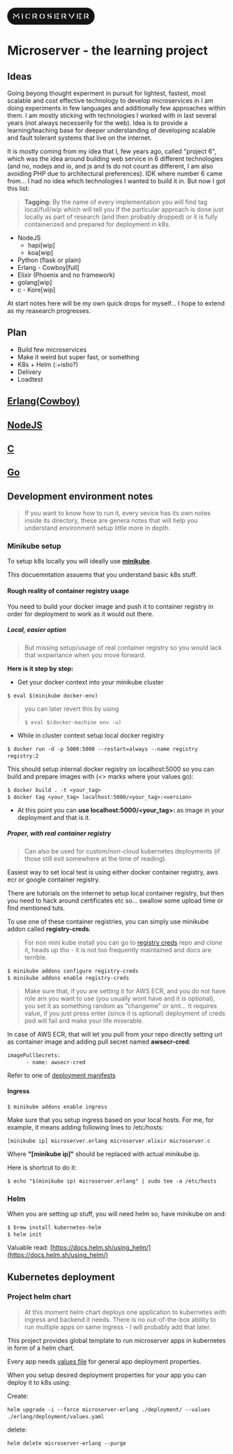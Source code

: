 ![project microserver](./misc/logo.png "Microserver")

# Microserver - the learning project


## Ideas

Going beyong thought experment in pursuit for lightest, fastest, most scalable and cost effective technology to develop microservices in I am doing experiments in few languages and additionally few approaches within them. I am mostly sticking with technologies I worked with in last several years (not always necesserily for the web). Idea is to provide a learning/teaching base for deeper understanding of developing scalable and fault tolerant systems that live on the internet.

It is mostly coming from my idea that I, few years ago, called "project 6", which was the idea around building web service in 6 different technologies (and no, nodejs and io, and js and ts do not count as different, I am also avoiding PHP due to architectural preferences). IDK where number 6 came from... I had no idea which technologies I wanted to build it in. But now I got this list:

> **Tagging:** By the name of every implementation you will find tag local/full/wip which will tell you if the particular approach is done just locally as part of research (and then probably dropped) or it is fully containerized and prepared for deployment in k8s.

* NodeJS
  * hapi[wip]
  * koa[wip]
* Python (flask or plain)
* Erlang - Cowboy[full]
* Elixir (Phoenix and no framework)
* golang[wip]
* c - Kore[wip]

At start notes here will be my own quick drops for myself... I hope to extend as my reasearch progresses.

## Plan

* Build few microservices
* Make it weird but super fast, or something
* K8s + Helm (:+istio?)
* Delivery
* Loadtest

## [Erlang(Cowboy)](erlang/readme.md)

## [NodeJS](nodejs/readme.md)

## [C](c/readme.md)

## [Go](golang/readme.md)



## Development environment notes
> If you want to know how to run it, every sevice has its own notes inside its directory, these are genera notes that will help you understand environment setup little more in depth.

### Minikube setup

To setup k8s locally you will ideally use [**minikube**](https://kubernetes.io/docs/setup/minikube/).

This docuemntation assuems that you understand basic k8s stuff.

#### Rough reality of container registry usage

You need to build your docker image and push it to container registry in order for deployment to work as it would out there.

##### Local, easier option
> But missing setup/usage of real container registry so you would lack that wxpwriance when you move forward.

**Here is it step by step:**

* Get your docker context into your minikube cluster

```
$ eval $(minikube docker-env)
```

> you can later revert this by using
>
> ```
> $ eval $(docker-machine env -u)
> ```


* While in cluster context setup local docker registry

```
$ docker run -d -p 5000:5000 --restart=always --name registry registry:2
```

This should setup internal docker registry on localhost:5000 so you can build and prepare images with (<> marks where your values go):

```
$ docker build . -t <your_tag>
$ docker tag <your_tag> localhost:5000/<your_tag>:<version>
```

* At this point you can **use localhost:5000/<your_tag>:<version>** as image in your deployment and that is it.

##### Proper, with real container registry
> Can also be used for custom/non-cloud kubernetes deployments (if those still exit somewhere at the time of reading).

Easiest way to set local test is using either docker container registry, aws ecr or google container registry.

There are tutorials on the internet to setup local container registry, but then you need to hack around certificates etc so... swallow some upload time or find mentioned tuts.

To use one of these container registries, you can simply use minikube addon called **registry-creds**.

> For non mini kube install you can go to [registry creds](https://github.com/upmc-enterprises/registry-creds) repo and clone it, heads up tho - it is not too frequently maintained and docs are terrible.

```
$ minikube addons configure registry-creds
$ minikube addons enable registry-creds
```

> Make sure that, if you are setting it for AWS ECR, and you do not have role arn you want to use (you usually wont have and it is optional), you set it as something random as "changeme" or smt... It requires value, if you just press enter (since it is optional) deployment of creds pod will fail and make your life miserable.

In case of AWS ECR, that will let you pull from your repo directly setting url as container image and adding pull secret named **awsecr-cred**:
```
imagePullSecrets:
      - name: awsecr-cred
```

Refer to one of [deployment manifests](erlang/deployment/deployment.yaml)

#### Ingress

```
$ minikube addons enable ingress
```

Make sure that you setup ingress based on your local hosts. For me, for example, it means adding following lines to /etc/hosts:

```
[minikube ip] microserver.erlang microserver.elixir microserver.c
```
Where **"[minikube ip]"** should be replaced with actual minikube ip.

Here is shortcut to do it:

```
$ echo "$(minikube ip) microserver.erlang" | sudo tee -a /etc/hosts
```

### Helm

When you are setting up stuff, you will need helm so, have minikube on and:

```
$ brew install kubernetes-helm
$ helm init
```
Valuable read: [https://docs.helm.sh/using_helm/](https://docs.helm.sh/using_helm/)

## Kubernetes deployment

### Project helm chart

> At this moment helm chart deploys one application to kubernetes with ingress and backend it needs. There is no out-of-the-box ability to run multiple apps on same ingress - I will probably add that later.

This project provides global template to run microserver apps in kubernetes in form of a helm chart.

Every app needs [values file](erlang/deployment/values.yaml) for general app deployment properties.

When you setup desired deployment properties for your app you can deploy it to k8s using:

Create:
```
helm upgrade -i --force microserver-erlang ./deployment/ --values ./erlang/deployment/values.yaml
```
delete:
```
helm delete microserver-erlang --purge
```